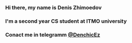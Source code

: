 ### Hi there, my name is Denis Zhimoedov
### I'm a second year CS student at ITMO university
### Conact me in telegramm [@DenchicEz](https://t.me/DenchicEz)

